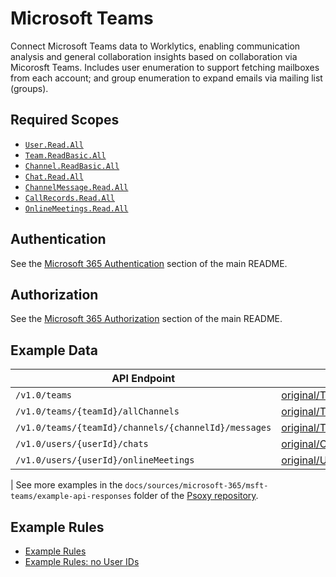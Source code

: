 # Microsoft Teams

Connect Microsoft Teams data to Worklytics, enabling communication analysis and general collaboration
insights based on collaboration via Micorosft Teams. Includes user enumeration to support fetching
mailboxes from each account; and group enumeration to expand emails via mailing list (groups).

## Required Scopes
- [`User.Read.All`](https://learn.microsoft.com/en-us/graph/permissions-reference#userreadall)
- [`Team.ReadBasic.All`](https://learn.microsoft.com/en-us/graph/permissions-reference#teamreadbasicall)
- [`Channel.ReadBasic.All`](https://learn.microsoft.com/en-us/graph/permissions-reference#channelreadbasicall)
- [`Chat.Read.All`](https://learn.microsoft.com/en-us/graph/permissions-reference#chatreadbasicall)
- [`ChannelMessage.Read.All`](https://learn.microsoft.com/en-us/graph/permissions-reference#channelmessagereadall)
- [`CallRecords.Read.All`](https://learn.microsoft.com/en-us/graph/permissions-reference#callrecordsreadall)
- [`OnlineMeetings.Read.All`](https://learn.microsoft.com/en-us/graph/permissions-reference#onlinemeetingsreadall)

## Authentication

See the [Microsoft 365 Authentication](../README.md#authentication) section of the main README.

## Authorization

See the [Microsoft 365 Authorization](../README.md#authorization) section of the main README.

## Example Data

| API Endpoint                        | Example Response                                                                                               | Sanitized Example Response                                                                     |
|-------------------------------------|----------------------------------------------------------------------------------------------------------------|------------------------------------------------------------------------------------------------|
| `/v1.0/teams`                       | [original/Teams_v1.0.json](example-api-responses/original/Teams_v1.0.json)                                     | [sanitized/Teams_v1.0.json](example-api-responses/sanitized/Teams_v1.0.json)                   |
| `/v1.0/teams/{teamId}/allChannels`  | [original/Teams_allChannels_v1.0.json](example-api-responses/original/Teams_allChannels_v1.0.json)             | [sanitized/Teams_allChannels_v1.0.json](example-api-responses/sanitized/Teams_allChannels_v1.0.json) |
| `/v1.0/teams/{teamId}/channels/{channelId}/messages` | [original/Teams_channels_messages_v1.0.json](example-api-responses/original/Teams_channels_messages_v1.0.json) | [sanitized/Teams_channels_messages_v1.0.json](example-api-responses/sanitized/Teams_channels_messages_v1.0.json) |
| `/v1.0/users/{userId}/chats`        | [original/Chats_messages_v1.0.json](example-api-responses/original/Chats_messages_v1.0.json)                   | [sanitized/Chats_messages_v1.0.json](example-api-responses/sanitized/Chats_messages_v1.0.json) |
| `/v1.0/users/{userId}/onlineMeetings` | [original/Users_onlineMeetings_v1.0.json](example-api-responses/original/Users_onlineMeetings_v1.0.json)       | [sanitized/Users_onlineMeetings_v1.0.json](example-api-responses/sanitized/Users_onlineMeetings_v1.0.json) |
|
See more examples in the `docs/sources/microsoft-365/msft-teams/example-api-responses` folder
of the [Psoxy repository](https://github.com/Worklytics/psoxy).

## Example Rules

- [Example Rules](msft-teams.yaml)
- [Example Rules: no User IDs](msft-teams_no-userIds.yaml)


